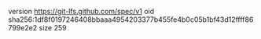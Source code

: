 version https://git-lfs.github.com/spec/v1
oid sha256:1df8f0197246408bbaaa4954203377b455fe4b0c05b1bf43d12ffff86799e2e2
size 259
